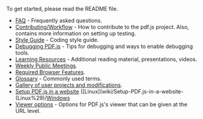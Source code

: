To get started, please read the README file.

+ [FAQ](wiki/Frequently-Asked-Questions) - Frequently asked questions.
+ [Contributing/Workflow](wiki/Contributing) - How to contribute to the pdf.js project. Also, contains more information on setting up testing.
+ [Style Guide](wiki/Style-Guide) - Coding style guide.
+ [Debugging PDF.js](wiki/Debugging-pdf.js) - Tips for debugging and ways to enable debugging tools.
+ [Learning Resources](wiki/Additional-Learning-Resources) - Additional reading material, presentations, videos.
+ [Weekly Public Meetings](wiki/Weekly-Public-Meetings).
+ [Required Browser Features](wiki/Required-Browser-Features).
+ [Glossary](wiki/Glossary) - Commonly used terms.
+ [Gallery of user projects and modifications](wiki/Gallery-of-user-projects-and-modifications).
+ [Setup PDF.js in a website](wiki/Setup-pdf.js-in-a-website) ([Linux](wiki/Setup-PDF.js-in-a-website-(Linux%29)/[Windows](wiki/Setup-PDF.js-in-a-website-(Windows%29)/Mac)
+ [Viewer options](wiki/Viewer-options) - Options for PDF.js's viewer that can be given at the URL level.